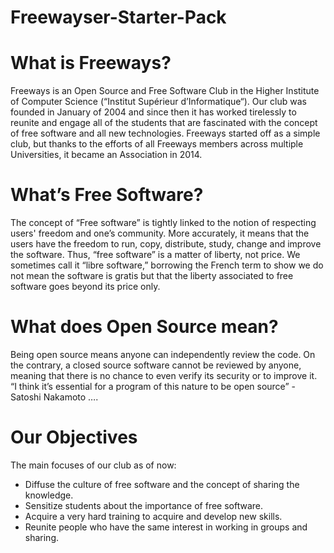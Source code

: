 # Freewayser-Starter-Pack

What is Freeways?
==================

Freeways is an Open Source and Free Software Club in the Higher Institute of Computer Science (“Institut Supérieur d’Informatique“).
Our club was founded in January of 2004 and since then it has worked tirelessly to reunite and engage all of the students that are fascinated with the concept of free software and all new technologies.
Freeways started off as a simple club, but thanks to the efforts of all Freeways members across multiple Universities, it became an Association in 2014.

What’s Free Software?
======================

The concept of “Free software” is tightly linked to the notion of respecting users' freedom and one’s community.
More accurately, it means that the users have the freedom to run, copy, distribute, study, change and improve the software. Thus, “free software” is a matter of liberty, not price.
We sometimes call it “libre software,” borrowing the French term to show we do not mean the software is gratis but that the liberty associated to free software goes beyond its price only.

 What does Open Source mean?
 ============================
 
Being open source means anyone can independently review the code. On the contrary, a closed source software cannot be reviewed by anyone, meaning that there is no chance to even verify its security or to improve it.
“I think it’s essential for a program of this nature to be open source” - Satoshi  Nakamoto ….

Our Objectives
===============

The main focuses of our club as of now:
* Diffuse the culture of free software and the concept of sharing the knowledge.
* Sensitize students about the importance of free software.
* Acquire a very hard training to acquire and develop new skills.
* Reunite people who have the same interest in working in groups and sharing.
